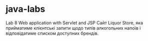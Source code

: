 # java-labs
Lab 8 Web application with Servlet and JSP
Сайт Liquor Store, яка прийматиме клієнтські запити щодо типів алкогольних напоїв і відповідатиме списком доступних брендів.

